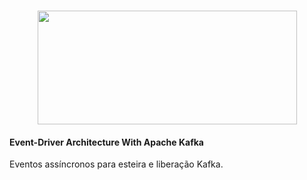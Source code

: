 <h1 align="center">
<img src="https://www.seekpng.com/png/full/70-704617_white-on-transparent-kafka-logo-svg.png" width="415" height="182">
</h1>

#### Event-Driver Architecture With Apache Kafka

Eventos assíncronos para esteira e liberação Kafka.
